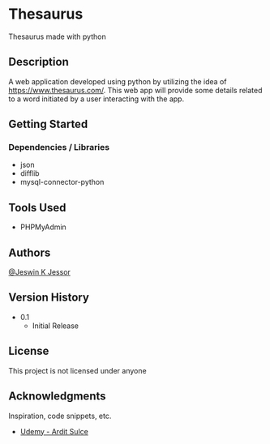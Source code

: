 # Thesaurus

Thesaurus made with python

## Description

A web application developed using python by utilizing the idea of https://www.thesaurus.com/. This web app will provide some details related to a word initiated by a user interacting with the app.

## Getting Started

### Dependencies / Libraries

* json
* difflib
* mysql-connector-python

## Tools Used

* PHPMyAdmin

## Authors

[@Jeswin K Jessor](https://www.linkedin.com/in/jeswinkjessor/)

## Version History

* 0.1
    * Initial Release

## License

This project is not licensed under anyone

## Acknowledgments

Inspiration, code snippets, etc.
* [Udemy - Ardit Sulce](https://www.linkedin.com/in/arditsulce/)
